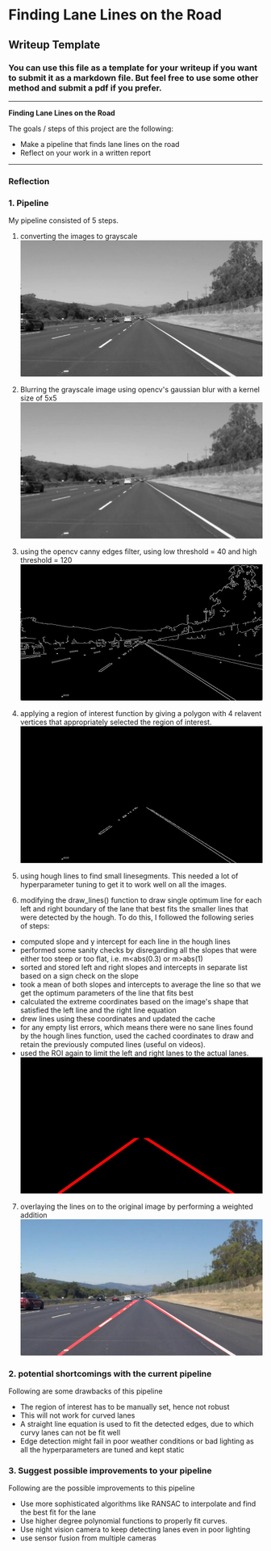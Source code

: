 # **Finding Lane Lines on the Road** 

## Writeup Template

### You can use this file as a template for your writeup if you want to submit it as a markdown file. But feel free to use some other method and submit a pdf if you prefer.

---

**Finding Lane Lines on the Road**

The goals / steps of this project are the following:
* Make a pipeline that finds lane lines on the road
* Reflect on your work in a written report


[//]: # (Image References)

[image1]: ./examples/grayscale.jpg "Grayscale"
[grayscale]: ./test_images/gray_scale.jpg "gray_scale"
[blurred]: ./test_images/blurred.jpg "blurred"
[canny_edges]: ./test_images/canny_edges.jpg "canny_edges"
[region_of_interest]: ./test_images/region_of_interest.jpg "region_of_interest"
[with_lines_after_hough]: ./test_images/with_lines_after_hough.jpg "with_lines_after_hough"
[overlayed_weighted]: ./test_images/overlayed_weighted.jpg "overlayed_weighted"
---

### Reflection

### 1. Pipeline

My pipeline consisted of 5 steps. 
1. converting the images to grayscale
![alt text][grayscale]

2. Blurring the grayscale image using opencv's gaussian blur with a kernel size of 5x5
![alt_text][blurred]

3. using the opencv canny edges filter, using low threshold = 40 and high threshold = 120
![alt_text][canny_edges]

4. applying a region of interest function by giving a polygon with 4 relavent vertices that appropriately selected the region of interest.
![alt_text][region_of_interest]

5. using hough lines to find small linesegments. This needed a lot of hyperparameter tuning to get it to work well on all the images.

6. modifying the draw_lines() function to draw single optimum line for each left and right boundary of the lane that best fits the smaller lines that were detected by the hough.
  To do this, I followed the following series of steps:
  * computed slope and y intercept for each line in the hough lines
  * performed some sanity checks by disregarding all the slopes that were either too steep or too flat, i.e. m<abs(0.3) or m>abs(1)
  * sorted and stored left and right slopes and intercepts in separate list based on a sign check on the slope
  * took a mean of both slopes and intercepts to average the line so that we get the optimum parameters of the line that fits best
  * calculated the extreme coordinates based on the image's shape that satisfied the left line and the right line equation
  * drew lines using these coordinates and updated the cache
  * for any empty list errors, which means there were no sane lines found by the hough lines function, used the cached coordinates to draw and retain the previously computed lines (useful on videos).
  * used the ROI again to limit the left and right lanes to the actual lanes.
![alt_text][with_lines_after_hough]

7. overlaying the lines on to the original image by performing a weighted addition
![alt_text][overlayed_weighted]

### 2. potential shortcomings with the current pipeline
Following are some drawbacks of this pipeline
* The region of interest has to be manually set, hence not robust
* This will not work for curved lanes
* A straight line equation is used to fit the detected edges, due to which curvy lanes can not be fit well
* Edge detection might fail in poor weather conditions or bad lighting as all the hyperparameters are tuned and kept static

### 3. Suggest possible improvements to your pipeline
Following are the possible improvements to this pipeline
* Use more sophisticated algorithms like RANSAC to interpolate and find the best fit for the lane
* Use higher degree polynomial functions to properly fit curves.
* Use night vision camera to keep detecting lanes even in poor lighting
* use sensor fusion from multiple cameras 
